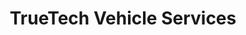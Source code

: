 ---
title: "TrueTech Vehicle Services"
url: /bramford/truetech-vehicle-services/
shop: car repair
---